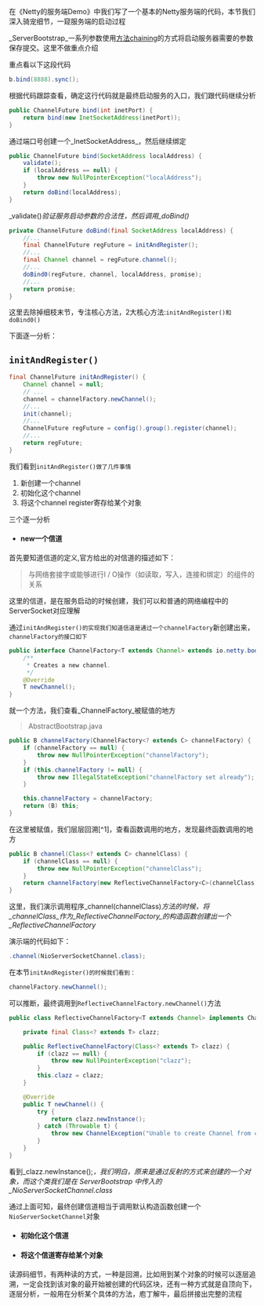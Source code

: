 在《Netty的服务端Demo》中我们写了一个基本的Netty服务端的代码，本节我们深入骑宠细节，一窥服务端的启动过程

_ServerBootstrap_一系列参数使用[方法chaining](https://en.wikipedia.org/wiki/Method_chaining#Java)的方式将启动服务器需要的参数保存提交。这里不做重点介绍

重点看以下这段代码

```java
b.bind(8888).sync();
```

根据代码跟踪查看，确定这行代码就是最终启动服务的入口，我们跟代码继续分析

```java
public ChannelFuture bind(int inetPort) {
    return bind(new InetSocketAddress(inetPort));
}
```

通过端口号创建一个_InetSocketAddress_，然后继续绑定

```java
public ChannelFuture bind(SocketAddress localAddress) {
    validate();
    if (localAddress == null) {
        throw new NullPointerException("localAddress");
    }
    return doBind(localAddress);
}
```

_validate\(\)_验证服务启动参数的合法性，然后调用_doBind\(\)_

```java
private ChannelFuture doBind(final SocketAddress localAddress) {
    //...
    final ChannelFuture regFuture = initAndRegister();
    //...
    final Channel channel = regFuture.channel();
    //...
    doBind0(regFuture, channel, localAddress, promise);
    //...
    return promise;
}
```

这里去除掉细枝末节，专注核心方法，2大核心方法:`initAndRegister()和doBind0()`

下面逐一分析：

## `initAndRegister()`

```java
final ChannelFuture initAndRegister() {
    Channel channel = null;
    // ...
    channel = channelFactory.newChannel();
    //...
    init(channel);
    //...
    ChannelFuture regFuture = config().group().register(channel);
    //...
    return regFuture;
}
```

我们看到`initAndRegister()做了几件事情`

1. 新创建一个channel
2. 初始化这个channel
3. 将这个channel register寄存给某个对象

三个逐一分析

* #### new一个信道

首先要知道信道的定义,官方给出的对信道的描述如下：

> 与网络套接字或能够进行I / O操作（如读取，写入，连接和绑定）的组件的关系

这里的信道，是在服务启动的时候创建，我们可以和普通的网络编程中的ServerSocket对应理解

通过`initAndRegister()的实现我们知道信道是通过一个channelFactory`新创建出来，`channelFactory的接口如下`

```java
public interface ChannelFactory<T extends Channel> extends io.netty.bootstrap.ChannelFactory<T> {
    /**
     * Creates a new channel.
     */
    @Override
    T newChannel();
}
```

就一个方法，我们查看_ChannelFactory_被赋值的地方

> AbstractBootstrap.java

```java
public B channelFactory(ChannelFactory<? extends C> channelFactory) {
    if (channelFactory == null) {
        throw new NullPointerException("channelFactory");
    }
    if (this.channelFactory != null) {
        throw new IllegalStateException("channelFactory set already");
    }

    this.channelFactory = channelFactory;
    return (B) this;
}
```

在这里被赋值，我们层层回溯[^1]，查看函数调用的地方，发现最终函数调用的地方

```java
public B channel(Class<? extends C> channelClass) {
    if (channelClass == null) {
        throw new NullPointerException("channelClass");
    }
    return channelFactory(new ReflectiveChannelFactory<C>(channelClass));
}
```

这里，我们演示调用程序_channel\(channelClass\)_方法的时候，将_channelClass_作为_ReflectiveChannelFactory_的构造函数创建出一个_ReflectiveChannelFactory_

演示端的代码如下：

```java
.channel(NioServerSocketChannel.class);
```

在本节`initAndRegister()的时候我们看到：`

```java
channelFactory.newChannel();
```

可以推断，最终调用到`ReflectiveChannelFactory.newChannel()`方法

```java
public class ReflectiveChannelFactory<T extends Channel> implements ChannelFactory<T> {

    private final Class<? extends T> clazz;

    public ReflectiveChannelFactory(Class<? extends T> clazz) {
        if (clazz == null) {
            throw new NullPointerException("clazz");
        }
        this.clazz = clazz;
    }

    @Override
    public T newChannel() {
        try {
            return clazz.newInstance();
        } catch (Throwable t) {
            throw new ChannelException("Unable to create Channel from class " + clazz, t);
        }
    }
}
```

看到_clazz.newInstance\(\);_，我们明白，原来是通过反射的方式来创建的一个对象，而这个类我们是在 _ServerBootstrap_ 中传入的_NioServerSocketChannel.class_

通过上面可知，最终创建信道相当于调用默认构造函数创建一个`NioServerSocketChannel`对象





* #### 初始化这个信道
* #### 将这个信道寄存给某个对象



读源码细节，有两种读的方式，一种是回溯，比如用到某个对象的时候可以逐层追溯，一定会找到该对象的最开始被创建的代码区块，还有一种方式就是自顶向下，逐层分析，一般用在分析某个具体的方法，庖丁解牛，最后拼接出完整的流程

